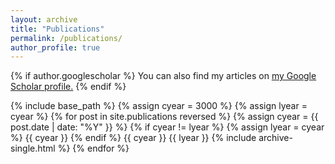 ```yaml
---
layout: archive
title: "Publications"
permalink: /publications/
author_profile: true
---
```


{% if author.googlescholar %}
  You can also find my articles on <u><a href="{{author.googlescholar}}">my Google Scholar profile</a>.</u>
{% endif %}

{% include base_path %}
{% assign cyear = 3000 %}
{% assign lyear = cyear %}
{% for post in site.publications reversed %}
  {% assign cyear = {{ post.date | date: "%Y" }} %}
  {% if cyear != lyear %}
    {% assign lyear = cyear %}
	{{ cyear }}
  {% endif %}
  {{ cyear }}
  {{ lyear }}
  {% include archive-single.html %}
{% endfor %}


